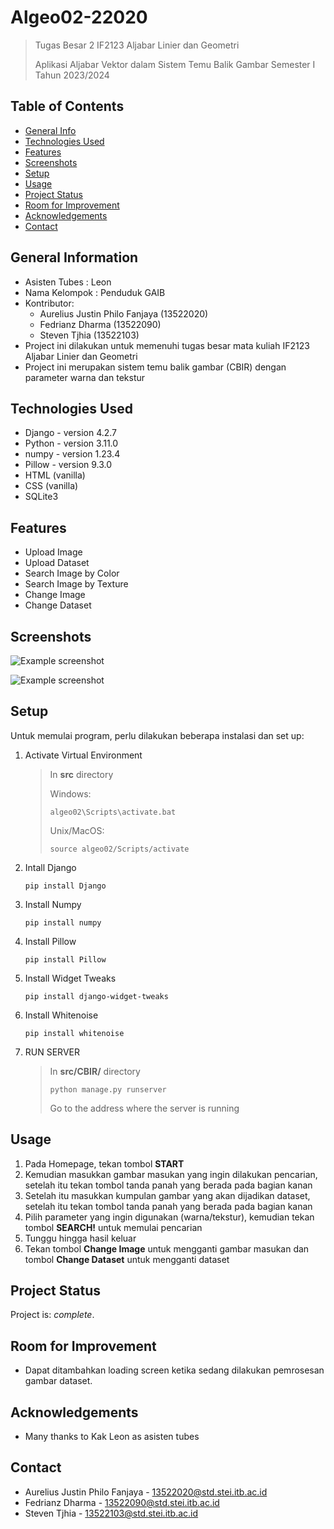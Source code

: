 # Algeo02-22020
> Tugas Besar 2 IF2123 Aljabar Linier dan Geometri 
>
> Aplikasi Aljabar Vektor dalam Sistem Temu Balik Gambar Semester I Tahun 2023/2024

## Table of Contents
* [General Info](#general-information)
* [Technologies Used](#technologies-used)
* [Features](#features)
* [Screenshots](#screenshots)
* [Setup](#setup)
* [Usage](#usage)
* [Project Status](#project-status)
* [Room for Improvement](#room-for-improvement)
* [Acknowledgements](#acknowledgements)
* [Contact](#contact)


## General Information
- Asisten Tubes : Leon
- Nama Kelompok : Penduduk GAIB
- Kontributor:
    - Aurelius Justin Philo Fanjaya (13522020)
    - Fedrianz Dharma               (13522090)
    - Steven Tjhia                  (13522103)
- Project ini dilakukan untuk memenuhi tugas besar mata kuliah IF2123 Aljabar Linier dan Geometri
- Project ini merupakan sistem temu balik gambar (CBIR) dengan parameter warna dan tekstur


## Technologies Used
- Django - version 4.2.7
- Python - version 3.11.0
- numpy - version 1.23.4
- Pillow - version 9.3.0
- HTML (vanilla)
- CSS (vanilla)
- SQLite3


## Features
- Upload Image
- Upload Dataset
- Search Image by Color
- Search Image by Texture
- Change Image
- Change Dataset


## Screenshots
![Example screenshot](./img/Test%20ITB%20Color.png)

![Example screenshot](./img/Test%20ITB%20Texture%20page%201.png)


## Setup
Untuk memulai program, perlu dilakukan beberapa instalasi dan set up:
1. Activate Virtual Environment

    >In **src** directory
    >
    >Windows:
    >
    >`algeo02\Scripts\activate.bat`
    >
    >Unix/MacOS:
    >
    >`source algeo02/Scripts/activate`
    
2. Intall Django

    `pip install Django`

3. Install Numpy

    `pip install numpy`

4. Install Pillow

    `pip install Pillow`

5. Install Widget Tweaks

    `pip install django-widget-tweaks`

6. Install Whitenoise

    `pip install whitenoise`

7. RUN SERVER

    >In **src/CBIR/** directory
    >
    >`python manage.py runserver`
    >
    >Go to the address where the server is running


## Usage
1. Pada Homepage, tekan tombol **START**
2. Kemudian masukkan gambar masukan yang ingin dilakukan pencarian, setelah itu tekan tombol tanda panah yang berada pada bagian kanan
3. Setelah itu masukkan kumpulan gambar yang akan dijadikan dataset, setelah itu tekan tombol tanda panah yang berada pada bagian kanan
4. Pilih parameter yang ingin digunakan (warna/tekstur), kemudian tekan tombol **SEARCH!** untuk memulai pencarian
5. Tunggu hingga hasil keluar
6. Tekan tombol **Change Image** untuk mengganti gambar masukan dan tombol **Change Dataset** untuk mengganti dataset


## Project Status
Project is: _complete_.


## Room for Improvement
- Dapat ditambahkan loading screen ketika sedang dilakukan pemrosesan gambar dataset.


## Acknowledgements
- Many thanks to Kak Leon as asisten tubes


## Contact
- Aurelius Justin Philo Fanjaya - 13522020@std.stei.itb.ac.id
- Fedrianz Dharma               - 13522090@std.stei.itb.ac.id
- Steven Tjhia                  - 13522103@std.stei.itb.ac.id
